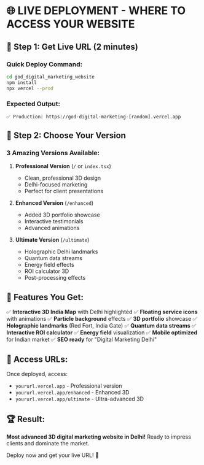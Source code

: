 # 🌐 LIVE DEPLOYMENT - WHERE TO ACCESS YOUR WEBSITE

## 🚀 **Step 1: Get Live URL (2 minutes)**

### **Quick Deploy Command:**
```bash
cd god_digital_marketing_website
npm install
npx vercel --prod
```

### **Expected Output:**
```
✅ Production: https://god-digital-marketing-[random].vercel.app
```

## 🌟 **Step 2: Choose Your Version**

### **3 Amazing Versions Available:**

1. **Professional Version** (`/` or `index.tsx`)
   - Clean, professional 3D design
   - Delhi-focused marketing
   - Perfect for client presentations

2. **Enhanced Version** (`/enhanced`)
   - Added 3D portfolio showcase
   - Interactive testimonials
   - Advanced animations

3. **Ultimate Version** (`/ultimate`) 
   - Holographic Delhi landmarks
   - Quantum data streams
   - Energy field effects
   - ROI calculator 3D
   - Post-processing effects

## 🎯 **Features You Get:**

✅ **Interactive 3D India Map** with Delhi highlighted
✅ **Floating service icons** with animations
✅ **Particle background** effects
✅ **3D portfolio** showcase
✅ **Holographic landmarks** (Red Fort, India Gate)
✅ **Quantum data streams** 
✅ **Interactive ROI calculator**
✅ **Energy field** visualization
✅ **Mobile optimized** for Indian market
✅ **SEO ready** for "Digital Marketing Delhi"

## 📱 **Access URLs:**

Once deployed, access:
- `yoururl.vercel.app` - Professional version
- `yoururl.vercel.app/enhanced` - Enhanced 3D
- `yoururl.vercel.app/ultimate` - Ultra-advanced 3D

## 🏆 **Result:**

**Most advanced 3D digital marketing website in Delhi!**
Ready to impress clients and dominate the market.

Deploy now and get your live URL! 🚀